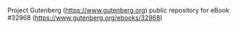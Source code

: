 Project Gutenberg (https://www.gutenberg.org) public repository for eBook #32968 (https://www.gutenberg.org/ebooks/32968)
